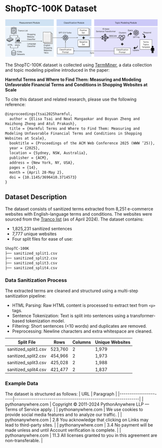 # ShopTC-100K Dataset

![](figs/data_collection_pipeline.png)

The ShopTC-100K dataset is collected using [TermMiner](https://github.com/eltsai/term_miner/), a data collection and topic modeling pipeline introduced in the paper: 

**Harmful Terms and Where to Find Them: Measuring and Modeling Unfavorable Financial Terms and Conditions in Shopping Websites at Scale**

To cite this dataset and related research, please use the following reference:
```
@inproceedings{tsai2025harmful,
  author = {Elisa Tsai and Neal Mangaokar and Boyuan Zheng and Haizhong Zheng and Atul Prakash},
  title = {Harmful Terms and Where to Find Them: Measuring and Modeling Unfavorable Financial Terms and Conditions in Shopping Websites at Scale},
  booktitle = {Proceedings of the ACM Web Conference 2025 (WWW ’25)},
  year = {2025},
  location = {Sydney, NSW, Australia},
  publisher = {ACM},
  address = {New York, NY, USA},
  pages = {14},
  month = {April 28-May 2},
  doi = {10.1145/3696410.3714573}
}
```

## Dataset Description

The dataset consists of sanitized terms extracted from 8,251 e-commerce websites with English-language terms and conditions. The websites were sourced from the [Tranco list](https://tranco-list.eu/) (as of April 2024). The dataset contains:

- 1,825,231 sanitized sentences
- 7,777 unique websites
- Four split files for ease of use:
```
ShopTC-100K
├── sanitized_split1.csv
├── sanitized_split2.csv
├── sanitized_split3.csv
├── sanitized_split4.csv
```

### Data Sanitization Process

The extracted terms are cleaned and structured using a multi-step sanitization pipeline:

- HTML Parsing: Raw HTML content is processed to extract text from `<p>` tags.
- Sentence Tokenization: Text is split into sentences using a transformer-based tokenization model.
- Filtering: Short sentences (<10 words) and duplicates are removed.
- Preprocessing: Newline characters and extra whitespace are cleaned.

| Split File                          | Rows    | Columns | Unique Websites |
|--------------------------------------|---------|---------|----------------|
| sanitized_split1.csv                 | 523,760 | 2       | 1,979          |
| sanitized_split2.csv                 | 454,966 | 2       | 1,973          |
| sanitized_split3.csv                 | 425,028 | 2       | 1,988          |
| sanitized_split4.csv                 | 421,477 | 2       | 1,837          |

### Example Data

The dataset is structured as follows:
| URL                   | Paragraph |
|-----------------------|----------------------------------------------------------------|
| pythonanywhere.com    | Copyright © 2011-2024 PythonAnywhere LLP — Terms of Service apply. |
| pythonanywhere.com    | We use cookies to provide social media features and to analyze our traffic. |
| pythonanywhere.com    | 2.8 You acknowledge that clicking on Links may lead to third-party sites. |
| pythonanywhere.com    | 3.4 No payment will be made unless and until Account verification is complete. |
| pythonanywhere.com    | 11.3 All licenses granted to you in this agreement are non-transferable. |





